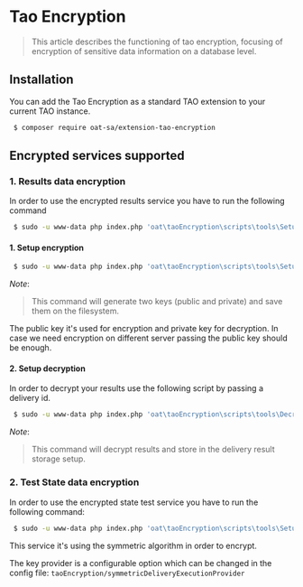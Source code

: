 # Tao Encryption 

> This article describes the functioning of tao encryption, focusing of encryption of sensitive data information on a database level.

## Installation

You can add the Tao Encryption as a standard TAO extension to your current TAO instance.

```bash
 $ composer require oat-sa/extension-tao-encryption
```

##  Encrypted services supported

### 1. Results data encryption

In order to use the encrypted results service you have to run the following command

```bash
 $ sudo -u www-data php index.php 'oat\taoEncryption\scripts\tools\SetupEncryptedResultStorage'
```

#### 1. Setup encryption

```bash
 $ sudo -u www-data php index.php 'oat\taoEncryption\scripts\tools\SetupAsymmetricKeys' generate
```

_Note_: 
> This command will generate two keys (public and private) and save them on the filesystem.

The public key it's used for encryption and private key for decryption.
 In case we need encryption on different server passing the public key should be enough.


#### 2. Setup decryption

In order to decrypt your results use the following script by passing a delivery id.

```bash
 $ sudo -u www-data php index.php 'oat\taoEncryption\scripts\tools\DecryptResults' <delivery_id>
```
_Note_: 
> This command will decrypt results and store in the delivery result storage setup.

### 2. Test State data encryption

In order to use the encrypted state test service you have to run the following command:

```bash
 $ sudo -u www-data php index.php 'oat\taoEncryption\scripts\tools\SetupEncryptedStateStorage'
```

This service it's using the symmetric algorithm in order to encrypt.

The key provider is a configurable option which can be changed in the config file:
`taoEncryption/symmetricDeliveryExecutionProvider`
